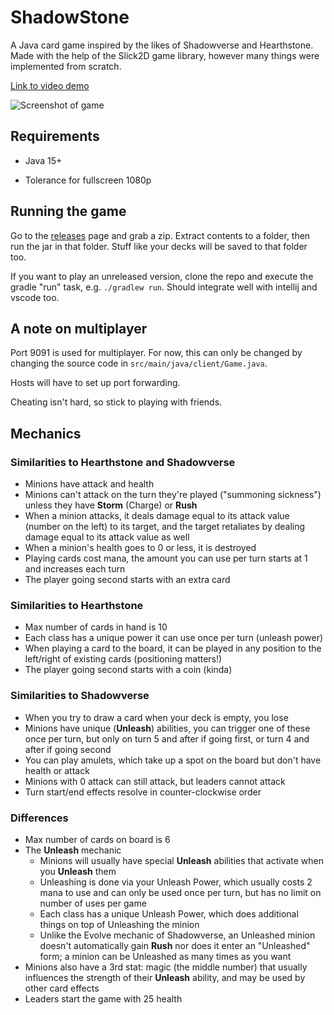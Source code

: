 # ShadowStone

A Java card game inspired by the likes of Shadowverse and Hearthstone. Made
with the help of the Slick2D game library, however many things were implemented
from scratch.

[Link to video demo](https://youtu.be/yZAuBUbvx1k)

![Screenshot of game](https://user-images.githubusercontent.com/5732925/178848614-daff478d-9b69-40cc-898d-821cc318dfed.png)

## Requirements

- Java 15+

- Tolerance for fullscreen 1080p

## Running the game

Go to the [releases](https://github.com/FluffyJay1/ShadowStone/releases) page
and grab a zip. Extract contents to a folder, then run the jar in that folder.
Stuff like your decks will be saved to that folder too.

If you want to play an unreleased version, clone the repo and execute the gradle
"run" task, e.g. `./gradlew run`. Should integrate well with intellij and
vscode too.

## A note on multiplayer

Port 9091 is used for multiplayer. For now, this can only be changed by
changing the source code in `src/main/java/client/Game.java`.

Hosts will have to set up port forwarding.

Cheating isn't hard, so stick to playing with friends.

## Mechanics

### Similarities to Hearthstone and Shadowverse

- Minions have attack and health
- Minions can't attack on the turn they're played ("summoning sickness") unless
  they have __Storm__ (Charge) or __Rush__
- When a minion attacks, it deals damage equal to its attack value (number on
  the left) to its target, and the target retaliates by dealing damage equal to
  its attack value as well
- When a minion's health goes to 0 or less, it is destroyed
- Playing cards cost mana, the amount you can use per turn starts at 1 and
  increases each turn
- The player going second starts with an extra card

### Similarities to Hearthstone

- Max number of cards in hand is 10
- Each class has a unique power it can use once per turn (unleash power)
- When playing a card to the board, it can be played in any position to the
  left/right of existing cards (positioning matters!)
- The player going second starts with a coin (kinda)

### Similarities to Shadowverse

- When you try to draw a card when your deck is empty, you lose
- Minions have unique (__Unleash__) abilities, you can trigger one of these once per
  turn, but only on turn 5 and after if going first, or turn 4 and after if going
  second
- You can play amulets, which take up a spot on the board but don't have health
  or attack
- Minions with 0 attack can still attack, but leaders cannot attack
- Turn start/end effects resolve in counter-clockwise order

### Differences

- Max number of cards on board is 6
- The __Unleash__ mechanic
  - Minions will usually have special __Unleash__ abilities that activate when
    you __Unleash__ them
  - Unleashing is done via your Unleash Power, which usually costs 2 mana to
    use and can only be used once per turn, but has no limit on number of uses
    per game
  - Each class has a unique Unleash Power, which does additional things on top
    of Unleashing the minion
  - Unlike the Evolve mechanic of Shadowverse, an Unleashed minion doesn't
    automatically gain __Rush__ nor does it enter an "Unleashed" form; a minion
    can be Unleashed as many times as you want
- Minions also have a 3rd stat: magic (the middle number) that usually
  influences the strength of their __Unleash__ ability, and may be used by
  other card effects
- Leaders start the game with 25 health
